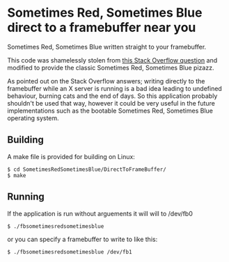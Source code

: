 Sometimes Red, Sometimes Blue direct to a framebuffer near you
==============================================================

Sometimes Red, Sometimes Blue written straight to your framebuffer.

This code was shamelessly stolen from [this Stack Overflow question](http://stackoverflow.com/questions/4996777/paint-pixels-to-screen-via-linux-framebuffer) and modified to provide the classic Sometimes Red, Sometimes Blue pizazz.

As pointed out on the Stack Overflow answers; writing directly to the framebuffer while an X server is running is a bad idea leading to undefined behaviour, burning cats and the end of days. So this application probably shouldn't be used that way, however it could be very useful in the future implementations such as the bootable Sometimes Red, Sometimes Blue operating system.



Building
--------

A make file is provided for building on Linux:

    $ cd SometimesRedSometimesBlue/DirectToFrameBuffer/
    $ make



Running
-------

If the application is run without arguements it will will to /dev/fb0

    $ ./fbsometimesredsometimesblue

or you can specify a framebuffer to write to like this:

    $ ./fbsometimesredsometimesblue /dev/fb1
